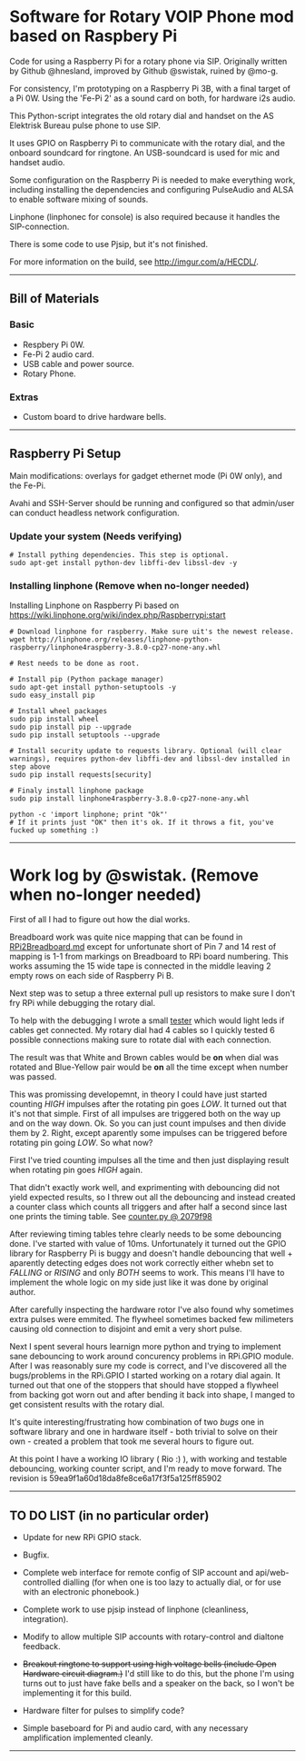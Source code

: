 # Software for Rotary VOIP Phone mod based on Raspbery Pi

Code for using a Raspberry Pi for a rotary phone via SIP. Originally written by Github @hnesland, improved by Github @swistak, ruined by @mo-g.

For consistency, I'm prototyping on a Raspberry Pi 3B, with a final target of a Pi 0W. Using the 'Fe-Pi 2' as a sound card on both, for hardware i2s audio.

This Python-script integrates the old rotary dial and handset on the AS Elektrisk Bureau pulse phone to use SIP. 

It uses GPIO on Raspberry Pi to communicate with the rotary dial, and the onboard soundcard for ringtone. An USB-soundcard is used for mic and handset audio. 

Some configuration on the Raspberry Pi is needed to make everything work, including installing the dependencies and configuring PulseAudio and ALSA to enable software mixing of sounds. 

Linphone (linphonec for console) is also required because it handles the SIP-connection. 

There is some code to use Pjsip, but it's not finished. 

For more information on the build, see http://imgur.com/a/HECDL/.


---

## Bill of Materials

### Basic

* Respbery Pi 0W.
* Fe-Pi 2 audio card.
* USB cable and power source.
* Rotary Phone.
 
### Extras

* Custom board to drive hardware bells.

---

## Raspberry Pi Setup

Main modifications: overlays for gadget ethernet mode (Pi 0W only), and the Fe-Pi.

Avahi and SSH-Server should be running and configured so that admin/user can conduct headless network configuration.

### Update your system (Needs verifying)

    # Install pything dependencies. This step is optional.
    sudo apt-get install python-dev libffi-dev libssl-dev -y
  
### Installing linphone (Remove when no-longer needed)

Installing Linphone on Raspberry Pi based on https://wiki.linphone.org/wiki/index.php/Raspberrypi:start

    # Download linphone for raspberry. Make sure uit's the newest release.
    wget http://linphone.org/releases/linphone-python-raspberry/linphone4raspberry-3.8.0-cp27-none-any.whl

    # Rest needs to be done as root.

    # Install pip (Python package manager)
    sudo apt-get install python-setuptools -y
    sudo easy_install pip

    # Install wheel packages
    sudo pip install wheel
    sudo pip install pip --upgrade
    sudo pip install setuptools --upgrade

    # Install security update to requests library. Optional (will clear warnings), requires python-dev libffi-dev and libssl-dev installed in step above
    sudo pip install requests[security]

    # Finaly install linphone package
    sudo pip install linphone4raspberry-3.8.0-cp27-none-any.whl
    
    python -c 'import linphone; print "Ok"'
    # If it prints just "OK" then it's ok. If it throws a fit, you've fucked up something :)


---

# Work log by @swistak. (Remove when no-longer needed)

First of all I had to figure out how the dial works.

Breadboard work was quite nice mapping that can be found in [RPi2Breadboard.md](RPi2Breadboard.md) except for unfortunate short of Pin 7 and 14 rest of mapping is 1-1 from markings on Breadboard to RPi board numbering. This works assuming the 15 wide tape is connected in the middle leaving 2 empty rows on each side of Raspberry Pi B.

Next step was to setup a three external pull up resistors to make sure I don't fry RPi while debugging the rotary dial.

To help with the debugging I wrote a small [tester](tester.py) which would light leds if cables get connected. My rotary dial had 4 cables so I quickly tested 6 possible connections making sure to rotate dial with each connection.

The result was that White and Brown cables would be **on** when dial was rotated and Blue-Yellow pair would be **on** all the time except when number was passed.

This was promissing developemnt, in theory I could have just started counting _HIGH_ impulses after the rotating pin goes _LOW_. It turned out that it's not that simple. First of all impulses are triggered both on the way up and on the way down. Ok. So you can just count impulses and then divide them by 2. Right, except aparently some impulses can be triggered before rotating pin going _LOW_. So what now?

First I've tried counting impulses all the time and then just displaying result when rotating pin goes _HIGH_ again.

That didn't exactly work well, and exprimenting with debouncing did not yield expected results, so I threw out all the debouncing and instead created a counter class which counts all triggers and after half a second since last one prints the timing table. 
See [counter.py @ 2079f98](https://github.com/Szpeja/RotaryPi/blob/2079f98/counter.py)

After reviewing timing tables tehre clearly needs to be some debouncing done. I've started with value of 10ms. Unfortunately it turned out the GPIO library for Raspberry Pi is buggy and doesn't handle debouncing that well + aparently detecting edges does not work correctly either whebn set to _FALLING_ or _RISING_ and only _BOTH_ seems to work. This means I'll have to implement the whole logic on my side just like it was done by original author.

After carefully inspecting the hardware rotor I've also found why sometimes extra pulses were emmited. The flywheel sometimes backed few milimeters causing old connection to disjoint and emit a very short pulse.

Next I spent several hours learnign more python and trying to implement sane debouncing to work around concurency problems in RPi.GPIO module.
After I was reasonably sure my code is correct, and I've discovered all the bugs/problems in the RPi.GPIO I started working on a rotary dial again.
It turned out that one of the stoppers that should have stopped a flywheel from backing got worn out and after bending it back into shape, I manged to get consistent results with the rotary dial.

It's quite interesting/frustrating how combination of two _bugs_ one in software library and one in hardware itself - both trivial to solve on their own - created a problem that took me several hours to figure out.

At this point I have a working IO library ( Rio :) ), with working and testable debouncing, working counter script, and I'm ready to move forward. The revision is 59ea9f1a60d18da8fe8ce6a17f3f5a125ff85902

---

## TO DO LIST (in no particular order)

* Update for new RPi GPIO stack.

* Bugfix.

* Complete web interface for remote config of SIP account and api/web-controlled dialling (for when one is too lazy to actually dial, or for use with an electronic phonebook.)

* Complete work to use pjsip instead of linphone (cleanliness, integration).

* Modify to allow multiple SIP accounts with rotary-control and dialtone feedback.

* ~~Breakout ringtone to support using high voltage bells (include Open Hardware circuit diagram.)~~ I'd still like to do this, but the phone I'm using turns out to just have fake bells and a speaker on the back, so I won't be implementing it for this build.

* Hardware filter for pulses to simplify code?

* Simple baseboard for Pi and audio card, with any necessary amplification implemented cleanly.

---------------------------------------------------------------------

